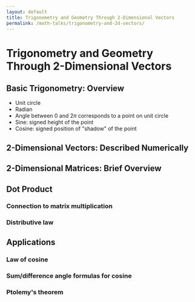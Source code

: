 ```yaml
---
layout: default
title: Trigonometry and Geometry Through 2-Dimensional Vectors
permalink: /math-talks/trigonometry-and-2d-vectors/
---
```


# Trigonometry and Geometry Through 2-Dimensional Vectors

## Basic Trigonometry: Overview

- Unit circle
- Radian
- Angle between $0$ and $2\pi$ corresponds to a point on unit circle
- Sine: signed height of the point
- Cosine: signed position of "shadow" of the point

## 2-Dimensional Vectors: Described Numerically

## 2-Dimensional Matrices: Brief Overview

## Dot Product

### Connection to matrix multiplication

### Distributive law

## Applications

### Law of cosine

### Sum/difference angle formulas for cosine

### Ptolemy's theorem
